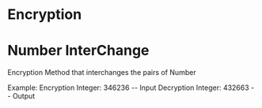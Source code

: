# Encryption

# Number InterChange

Encryption Method that interchanges the pairs of Number 

Example:
Encryption Integer: 346236 -- Input
Decryption Integer: 432663 -- Output
